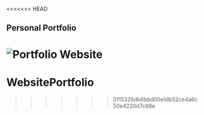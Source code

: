 <<<<<<< HEAD
## Personal Portfolio

![Portfolio Website](https://i.ibb.co/WgPMpts/image.png)
=======
# WebsitePortfolio
>>>>>>> 0115328db6bbd00e1db52ce4a6c50e4220d7c68e
